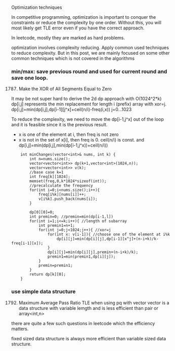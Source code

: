 Optimization techniques 

In competitive programming, optimization is important to conquer the constraints or reduce the complexity by one order. Without this, you will most likely get TLE error even if you have the correct approach.

In leetcode, mostly they are marked as hard problems.

optimization involves complexity reducing. Apply common used techniques to reduce complexity. But in this post, we are mainly focused on some other common techniques which is not covered in the algorithms

### min/max: save previous round and used for current round and save one loop.

1787. Make the XOR of All Segments Equal to Zero

It may be not super hard to derive the 2d dp approach with O(1024^2*k)
dp[i,j] represents the min replacement for length i (prefix) array with xor=j.
dp[i,j]=min(dp[i,j],dp[i-1][j^x]+ceil(n/i)-freq(i,x)) j=0...1023

To reduce the complexity, we need to move the dp[i-1,j^x] out of the loop and it is feasible since it is the previous result.
- x is one of the element at i, then freq is not zero
- x is not in the set of x[i], then freq is 0. ceil(n/i) is const. and
dp[i,j]=min(dp[i,j],min(dp[i-1,j^x))+ceil(n/i))

```
    int minChanges(vector<int>& nums, int k) {
        int n=nums.size();
		vector<vector<int>> dp(k+1,vector<int>(1024,n));
        vector<vector<int>> v(k);
		//base case k=1
		int freq[k][1024];
        memset(freq,0,k*1024*sizeof(int));
		//precalculate the frequency
		for(int i=0;i<nums.size();i++){
			freq[i%k][nums[i]]++;
            v[i%k].push_back(nums[i]);
        }

        dp[0][0]=0;
        int premin=0; //premin=min(dp[i-1,l])
		for(int i=1;i<=k;i++){ //length of subarray
            int premin1=n+1;
			for(int j=0;j<1024;j++){ //xor=j
				for(int x: v[i-1]){ //choose one of the element at i%k
					dp[i][j]=min(dp[i][j],dp[i-1][x^j]+(n-i+k)/k-freq[i-1][x]);
				}
                dp[i][j]=min(dp[i][j],premin+(n-i+k)/k);
                premin1=min(premin1,dp[i][j]);
			}
            premin=premin1;
		}
		return dp[k][0];
    }
```	

### use simple data structure 

1792. Maximum Average Pass Ratio
TLE when using pq with vector
vector is a data structure with variable lemgth and is less efficient than pair or array<int,n>

there are quite a few such questions in leetcode which the efficiency matters.

fixed sized data structure is always more efficient than variable sized data structure. 






